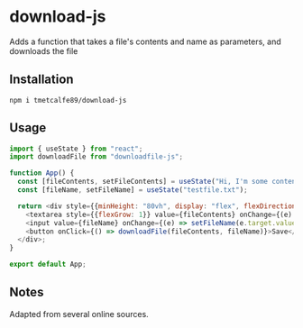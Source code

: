 # download-js

Adds a function that takes a file's contents and name as parameters, and downloads the file

## Installation

`npm i tmetcalfe89/download-js`

## Usage

```JavaScript
import { useState } from "react";
import downloadFile from "downloadfile-js";

function App() {
  const [fileContents, setFileContents] = useState("Hi, I'm some content inside of a file!");
  const [fileName, setFileName] = useState("testfile.txt");

  return <div style={{minHeight: "80vh", display: "flex", flexDirection: "column"}}>
    <textarea style={{flexGrow: 1}} value={fileContents} onChange={(e) => setFileContents(e.target.value)} />
    <input value={fileName} onChange={(e) => setFileName(e.target.value)} />
    <button onClick={() => downloadFile(fileContents, fileName)}>Save</button>
  </div>;
}

export default App;
```

## Notes

Adapted from several online sources.
